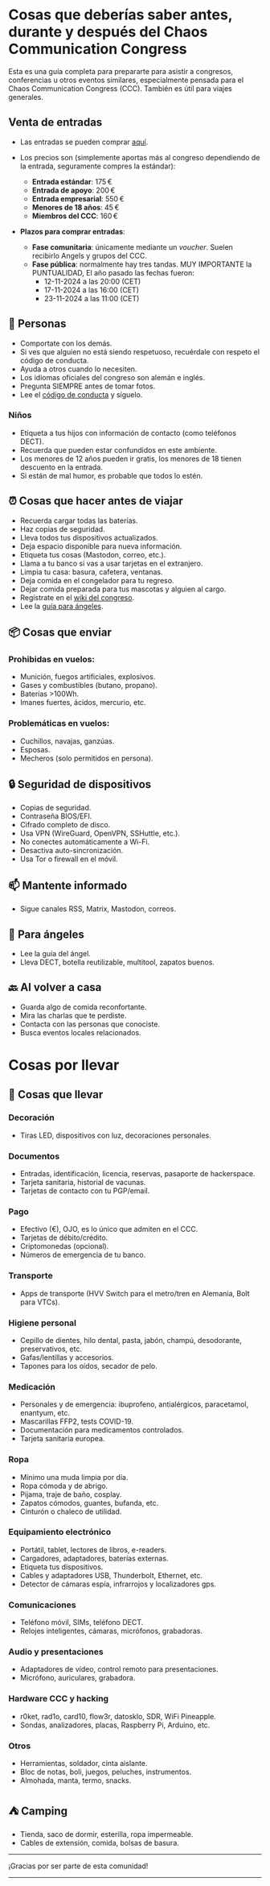 # Cosas que deberías saber antes, durante y después del Chaos Communication Congress
Esta es una guía completa para prepararte para asistir a congresos, conferencias u otros eventos similares, especialmente pensada para el Chaos Communication Congress (CCC). También es útil para viajes generales.

## Venta de entradas

- Las entradas se pueden comprar [aquí](https://tickets.events.ccc.de/39c3/).

- Los precios son (simplemente aportas más al congreso dependiendo de la entrada, seguramente compres la estándar):
  - **Entrada estándar**: 175 €
  - **Entrada de apoyo**: 200 €
  - **Entrada empresarial**: 550 €
  - **Menores de 18 años**: 45 €
  - **Miembros del CCC**: 160 €

- **Plazos para comprar entradas**:
  - **Fase comunitaria**: únicamente mediante un *voucher*. Suelen recibirlo Angels y grupos del CCC.
  - **Fase pública**: normalmente hay tres tandas. MUY IMPORTANTE la PUNTUALIDAD, El año pasado las fechas fueron:
    - 12-11-2024 a las 20:00 (CET)
    - 17-11-2024 a las 16:00 (CET)
    - 23-11-2024 a las 11:00 (CET)


 
## 👥 Personas
- Comportate con los demás.
- Si ves que alguien no está siendo respetuoso, recuérdale con respeto el código de conducta.
- Ayuda a otros cuando lo necesiten.
- Los idiomas oficiales del congreso son alemán e inglés.
- Pregunta SIEMPRE antes de tomar fotos.
- Lee el [código de conducta](https://help.ccc.de/) y síguelo.

### Niños
- Etiqueta a tus hijos con información de contacto (como teléfonos DECT).
- Recuerda que pueden estar confundidos en este ambiente.
- Los menores de 12 años pueden ir gratis, los menores de 18 tienen descuento en la entrada.
- Si están de mal humor, es probable que todos lo estén.

## ⏰ Cosas que hacer antes de viajar
- Recuerda cargar todas las baterías.
- Haz copias de seguridad.
- Lleva todos tus dispositivos actualizados.
- Deja espacio disponible para nueva información.
- Etiqueta tus cosas (Mastodon, correo, etc.).
- Llama a tu banco si vas a usar tarjetas en el extranjero.
- Limpia tu casa: basura, cafetera, ventanas.
- Deja comida en el congelador para tu regreso.
- Dejar comida preparada para tus mascotas y alguien al cargo.
- Regístrate en el [wiki del congreso](https://events.ccc.de/congress/2024/infos/startpage.html).
- Lee la [guía para ángeles](https://angelguide.c3heaven.de/).

## 📦 Cosas que enviar
### Prohibidas en vuelos:
- Munición, fuegos artificiales, explosivos.
- Gases y combustibles (butano, propano).
- Baterías >100Wh.
- Imanes fuertes, ácidos, mercurio, etc.

### Problemáticas en vuelos:
- Cuchillos, navajas, ganzúas.
- Esposas.
- Mecheros (solo permitidos en persona).

## 🔒 Seguridad de dispositivos
- Copias de seguridad.
- Contraseña BIOS/EFI.
- Cifrado completo de disco.
- Usa VPN (WireGuard, OpenVPN, SSHuttle, etc.).
- No conectes automáticamente a Wi-Fi.
- Desactiva auto-sincronización.
- Usa Tor o firewall en el móvil.

## 📫 Mantente informado
- Sigue canales RSS, Matrix, Mastodon, correos.

## 🪽 Para ángeles
- Lee la guía del ángel.
- Lleva DECT, botella reutilizable, multitool, zapatos buenos.

## 🔙 Al volver a casa
- Guarda algo de comida reconfortante.
- Mira las charlas que te perdiste.
- Contacta con las personas que conociste.
- Busca eventos locales relacionados.


# Cosas por llevar

## 🎒 Cosas que llevar

### Decoración
- Tiras LED, dispositivos con luz, decoraciones personales.

### Documentos
- Entradas, identificación, licencia, reservas, pasaporte de hackerspace.
- Tarjeta sanitaria, historial de vacunas.
- Tarjetas de contacto con tu PGP/email.

### Pago
- Efectivo (€), OJO, es lo único que admiten en el CCC.
- Tarjetas de débito/crédito.
- Criptomonedas (opcional).
- Números de emergencia de tu banco.

### Transporte
- Apps de transporte (HVV Switch para el metro/tren en Alemania, Bolt para VTCs).

### Higiene personal
- Cepillo de dientes, hilo dental, pasta, jabón, champú, desodorante, preservativos, etc.
- Gafas/lentillas y accesorios.
- Tapones para los oídos, secador de pelo.

### Medicación
- Personales y de emergencia: ibuprofeno, antialérgicos, paracetamol, enantyum, etc.
- Mascarillas FFP2, tests COVID-19.
- Documentación para medicamentos controlados.
- Tarjeta sanitaria europea.

### Ropa
- Mínimo una muda limpia por día.
- Ropa cómoda y de abrigo.
- Pijama, traje de baño, cosplay.
- Zapatos cómodos, guantes, bufanda, etc.
- Cinturón o chaleco de utilidad.

### Equipamiento electrónico
- Portátil, tablet, lectores de libros, e-readers.
- Cargadores, adaptadores, baterías externas.
- Etiqueta tus dispositivos.
- Cables y adaptadores USB, Thunderbolt, Ethernet, etc.
- Detector de cámaras espía, infrarrojos y localizadores gps.

### Comunicaciones
- Teléfono móvil, SIMs, teléfono DECT.
- Relojes inteligentes, cámaras, micrófonos, grabadoras.

### Audio y presentaciones
- Adaptadores de vídeo, control remoto para presentaciones.
- Micrófono, auriculares, grabadora.

### Hardware CCC y hacking
- r0ket, rad1o, card10, flow3r, datosklo, SDR, WiFi Pineapple.
- Sondas, analizadores, placas, Raspberry Pi, Arduino, etc.

### Otros
- Herramientas, soldador, cinta aislante.
- Bloc de notas, boli, juegos, peluches, instrumentos.
- Almohada, manta, termo, snacks.


## ⛺️ Camping
- Tienda, saco de dormir, esterilla, ropa impermeable.
- Cables de extensión, comida, bolsas de basura.



---

¡Gracias por ser parte de esta comunidad!

---
